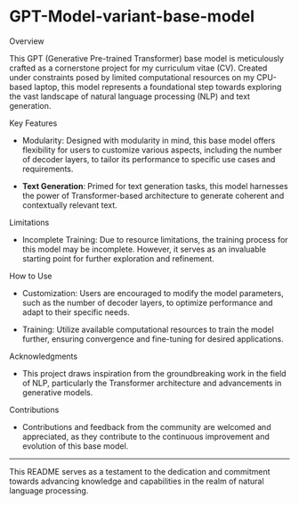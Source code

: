 # GPT-Model-variant-base-model


 Overview

This GPT (Generative Pre-trained Transformer) base model is meticulously crafted as a cornerstone project for my curriculum vitae (CV). Created under constraints posed by limited computational resources on my CPU-based laptop, this model represents a foundational step towards exploring the vast landscape of natural language processing (NLP) and text generation.

 Key Features

- Modularity: Designed with modularity in mind, this base model offers flexibility for users to customize various aspects, including the number of decoder layers, to tailor its performance to specific use cases and requirements.

- **Text Generation**: Primed for text generation tasks, this model harnesses the power of Transformer-based architecture to generate coherent and contextually relevant text.

 Limitations

- Incomplete Training: Due to resource limitations, the training process for this model may be incomplete. However, it serves as an invaluable starting point for further exploration and refinement.

 How to Use

- Customization: Users are encouraged to modify the model parameters, such as the number of decoder layers, to optimize performance and adapt to their specific needs.

- Training: Utilize available computational resources to train the model further, ensuring convergence and fine-tuning for desired applications.

 Acknowledgments

- This project draws inspiration from the groundbreaking work in the field of NLP, particularly the Transformer architecture and advancements in generative models.

 Contributions

- Contributions and feedback from the community are welcomed and appreciated, as they contribute to the continuous improvement and evolution of this base model.

___

This README serves as a testament to the dedication and commitment towards advancing knowledge and capabilities in the realm of natural language processing.
